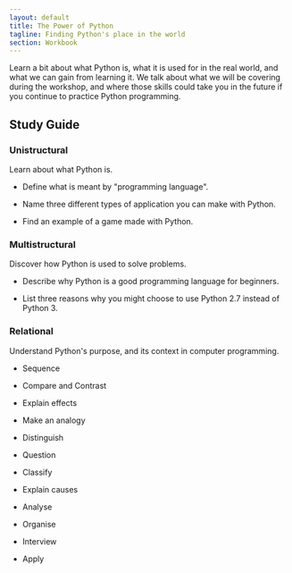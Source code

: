 ```yaml
---
layout: default
title: The Power of Python
tagline: Finding Python's place in the world
section: Workbook
---
```


Learn a bit about what Python is, what it is used for in the real world, and what we can gain from learning it. We talk about what we will be covering during the workshop, and where those skills could take you in the future if you continue to practice Python programming.


## Study Guide


### Unistructural

Learn about what Python is.

- Define what is meant by "programming language".

- Name three different types of application you can make with Python.

- Find an example of a game made with Python.

<!--
- Match

- Identify

- Draw

- Label

- Recall
-->



### Multistructural

Discover how Python is used to solve problems.

- Describe why Python is a good programming language for beginners.

- List three reasons why you might choose to use Python 2.7 instead of Python 3.

<!--
- Outline

- Follow a procedure
-->



### Relational

Understand Python's purpose, and its context in computer programming.

- Sequence

- Compare and Contrast

- Explain effects

- Make an analogy

- Distinguish

- Question

- Classify

- Explain causes

- Analyse

- Organise

- Interview

- Apply


<!--
### Extended Abstract

- Generalise

- Evaluate

- Hypothesise

- Prove 

- Justify

- Compose

- Design

- Perform

- Predict

- Reflect

- Create

- Plan

- Argue

- Prioritise

- Construct

- Invent
-->
